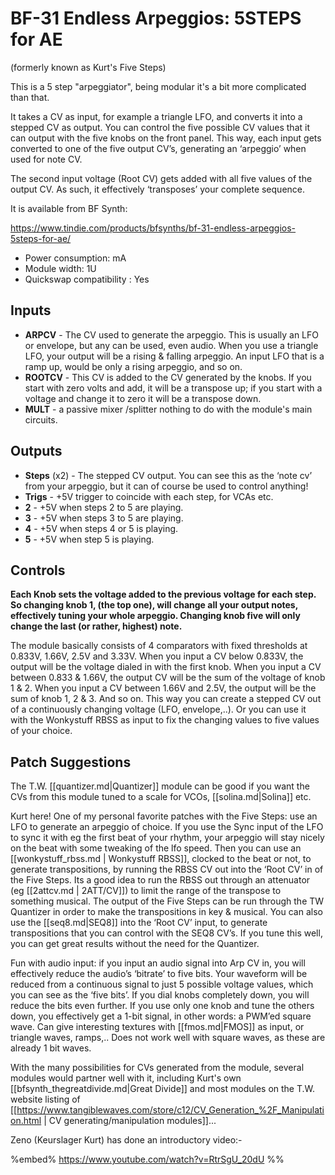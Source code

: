 # BF-31 Endless Arpeggios: 5STEPS for AE

(formerly known as Kurt's Five Steps)

This is a 5 step "arpeggiator", being modular it's a bit more complicated than that.

It takes a CV as input, for example a triangle LFO, and converts it into a stepped CV as output. You can control the five possible CV values that it can output with the five knobs on the front panel. This way, each input gets converted to one of the five output CV’s, generating an ‘arpeggio’ when used for note CV.

The second input voltage (Root CV) gets added with all five values of the output CV. As such, it effectively ‘transposes’ your complete sequence. 

It is available from BF Synth:

https://www.tindie.com/products/bfsynths/bf-31-endless-arpeggios-5steps-for-ae/

* Power consumption:  mA
* Module width: 1U
* Quickswap compatibility : Yes

## Inputs

* **ARPCV** - The CV used to generate the arpeggio. This is usually an LFO or envelope, but any can be used, even audio.  When you use a triangle LFO, your output will be a rising & falling arpeggio. An input LFO that is a ramp up, would be only a rising arpeggio, and so on.
* **ROOTCV** - This CV is added to the CV generated by the knobs. If you start with zero volts and add, it will be a transpose up; if you start with a voltage and change it to zero it will be a transpose down.
* **MULT** - a passive mixer /splitter nothing to do with the module's main circuits.

## Outputs

* **Steps**  (x2) -  The stepped CV output. You can see this as the ‘note cv’ from your arpeggio, but it can of course be used to control anything!
* **Trigs** - +5V trigger to coincide with each step, for VCAs etc.
* **2** - +5V  when steps 2 to 5 are playing.
* **3** - +5V  when steps 3 to 5 are playing.
* **4** - +5V  when steps 4 or 5 is playing.
* **5** - +5V  when step 5 is playing.

## Controls

**Each Knob sets the voltage added to the previous voltage for each step. So changing knob 1, (the top one), will change all your output notes, effectively tuning your whole arpeggio. Changing knob five will only change the last (or rather, highest) note.**

The module basically consists of 4 comparators with fixed thresholds at 0.833V, 1.66V, 2.5V and 3.33V. When you input a CV below 0.833V, the output will be the voltage dialed in with the first knob. When you input a CV between 0.833 & 1.66V, the output CV will be the sum of the voltage of knob 1 & 2. When you input a CV between 1.66V and 2.5V, the output will be the sum of knob 1, 2 & 3. And so on. This way you can create a stepped CV out of a continuously changing voltage (LFO, envelope,..). Or you can use it with the  Wonkystuff RBSS as input to fix the changing values to five values of your choice.


## Patch Suggestions

The T.W. [[quantizer.md|Quantizer]] module can be good if you want the CVs from this module tuned to a scale for VCOs, [[solina.md|Solina]] etc.

Kurt here! One of my personal favorite patches with the Five Steps: use an LFO to generate an arpeggio of choice. If you use the Sync input of the LFO to sync it with eg the first beat of your rhythm, your arpeggio will stay nicely on the beat with some tweaking of the lfo speed. Then you can use an [[wonkystuff_rbss.md | Wonkystuff RBSS]], clocked to the beat or not, to generate transpositions, by running the RBSS CV out into the ‘Root CV’ in of the Five Steps. Its a good idea to run the RBSS out through an attenuator (eg [[2attcv.md | 2ATT/CV]]) to limit the range of the transpose to something musical. The output of the Five Steps can be run through the TW Quantizer in order to make the transpositions in key & musical. You can also use the [[seq8.md|SEQ8]] into the ‘Root CV’ input, to generate transpositions that you can control with the SEQ8 CV’s. If you tune this well, you can get great results without the need for the Quantizer.

Fun with audio input: if you input an audio signal into Arp CV in, you will effectively reduce the audio’s ‘bitrate’ to five bits. Your waveform will be reduced from a continuous signal to just 5 possible voltage values, which you can see as the ‘five bits’. If you dial knobs completely down, you will reduce the bits even further. If you use only one knob and tune the others down, you effectively get a 1-bit signal, in other words: a PWM’ed square wave. Can give interesting textures with [[fmos.md|FMOS]] as input, or triangle waves, ramps,.. Does not work well with square waves, as these are already 1 bit waves.

With the many possibilities for CVs generated from the module, several modules would partner well with it, including Kurt's own [[bfsynth_thegreatdivide.md|Great Divide]] and most  modules on the T.W. website listing of [[https://www.tangiblewaves.com/store/c12/CV_Generation_%2F_Manipulation.html | CV generating/manipulation modules]]... 

Zeno (Keurslager Kurt) has done an introductory video:-

%embed% https://www.youtube.com/watch?v=RtrSgU_20dU %%

